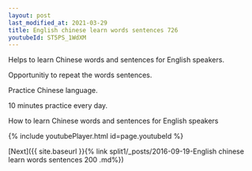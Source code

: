 ```yaml
---
layout: post
last_modified_at: 2021-03-29
title: English chinese learn words sentences 726 
youtubeId: ST5PS_1WdXM
---
```

 
 
Helps to learn Chinese words and sentences for English speakers.

Opportunitiy to repeat the words sentences. 

Practice Chinese language. 
 
10 minutes practice every day. 
 
How to learn Chinese words and sentences for English speakers 
 
{% include youtubePlayer.html id=page.youtubeId %}
 
 
[Next]({{ site.baseurl }}{% link  split1/_posts/2016-09-19-English chinese learn words sentences 200 .md%})
 

